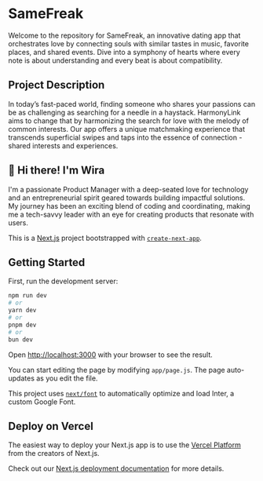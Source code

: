 
# SameFreak

Welcome to the repository for SameFreak, an innovative dating app that orchestrates love by connecting souls with similar tastes in music, favorite places, and shared events. Dive into a symphony of hearts where every note is about understanding and every beat is about compatibility.


## Project Description

In today’s fast-paced world, finding someone who shares your passions can be as challenging as searching for a needle in a haystack. HarmonyLink aims to change that by harmonizing the search for love with the melody of common interests. Our app offers a unique matchmaking experience that transcends superficial swipes and taps into the essence of connection - shared interests and experiences.

## 👋 Hi there! I'm Wira

I'm a passionate Product Manager with a deep-seated love for technology and an entrepreneurial spirit geared towards building impactful solutions. My journey has been an exciting blend of coding and coordinating, making me a tech-savvy leader with an eye for creating products that resonate with users.


This is a [Next.js](https://nextjs.org/) project bootstrapped with [`create-next-app`](https://github.com/vercel/next.js/tree/canary/packages/create-next-app).

## Getting Started

First, run the development server:

```bash
npm run dev
# or
yarn dev
# or
pnpm dev
# or
bun dev
```

Open [http://localhost:3000](http://localhost:3000) with your browser to see the result.

You can start editing the page by modifying `app/page.js`. The page auto-updates as you edit the file.

This project uses [`next/font`](https://nextjs.org/docs/basic-features/font-optimization) to automatically optimize and load Inter, a custom Google Font.

## Deploy on Vercel

The easiest way to deploy your Next.js app is to use the [Vercel Platform](https://vercel.com/new?utm_medium=default-template&filter=next.js&utm_source=create-next-app&utm_campaign=create-next-app-readme) from the creators of Next.js.

Check out our [Next.js deployment documentation](https://nextjs.org/docs/deployment) for more details.
